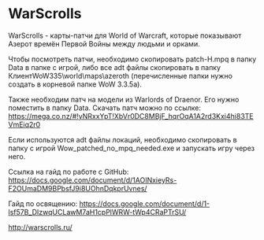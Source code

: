 # WarScrolls
WarScrolls - карты-патчи для World of Warcraft, которые показывают Азерот времён Первой Войны между людьми и орками.

Чтобы посмотреть патчи, необходимо скопировать patch-H.mpq в папку Data в папке с игрой, либо все adt файлы скопировать в папку КлиентWoW335\world\maps\azeroth (перечисленные папки нужно создать в корневой папке WoW 3.3.5a). 

Также необходим патч на модели из Warlords of Draenor. Его нужно поместить в папку Data. Скачать патч можно по ссылке:
https://mega.co.nz/#!yNRxxYpT!XbVr0DC8MBjF_hqrOqA1A2rd3Kxi4hi83TEVmEiq2r0

Если используются adt файлы локаций, необходимо скопировать в папку с игрой Wow_patched_no_mpq_needed.exe и запускать игру через него. 

Ссылка на гайд по работе с GitHub:
https://docs.google.com/document/d/1AOINxieyRs-F2OUmaDM9BPbsfJ9i8UOhnDqkprUvnes/

Гайд по освящению:
https://docs.google.com/document/d/1-lsf57B_DIzwqUCLawM7aH1cpPlWRW-tWp4CRaPTrSU/

http://warscrolls.ru/
